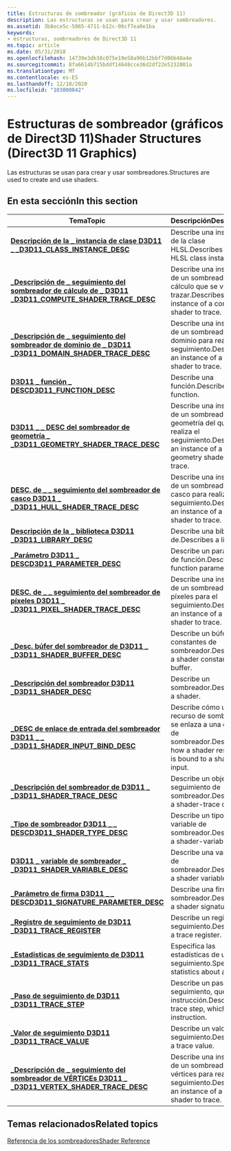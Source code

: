 ```yaml
---
title: Estructuras de sombreador (gráficos de Direct3D 11)
description: Las estructuras se usan para crear y usar sombreadores.
ms.assetid: 3b8ece5c-5065-4711-b12c-06cf7ea0e1ba
keywords:
- estructuras, sombreadores de Direct3D 11
ms.topic: article
ms.date: 05/31/2018
ms.openlocfilehash: 14739e3db38c075e19e58a90b12bbf7d06b48a4e
ms.sourcegitcommit: 8fa6614b715bddf14648cce36d2df22e5232801a
ms.translationtype: MT
ms.contentlocale: es-ES
ms.lasthandoff: 12/10/2020
ms.locfileid: "103800842"
---
```

# <a name="shader-structures-direct3d-11-graphics"></a><span data-ttu-id="91d9c-104">Estructuras de sombreador (gráficos de Direct3D 11)</span><span class="sxs-lookup"><span data-stu-id="91d9c-104">Shader Structures (Direct3D 11 Graphics)</span></span>

<span data-ttu-id="91d9c-105">Las estructuras se usan para crear y usar sombreadores.</span><span class="sxs-lookup"><span data-stu-id="91d9c-105">Structures are used to create and use shaders.</span></span>


## <a name="in-this-section"></a><span data-ttu-id="91d9c-106">En esta sección</span><span class="sxs-lookup"><span data-stu-id="91d9c-106">In this section</span></span>



| <span data-ttu-id="91d9c-107">Tema</span><span class="sxs-lookup"><span data-stu-id="91d9c-107">Topic</span></span>                                                                                       | <span data-ttu-id="91d9c-108">Descripción</span><span class="sxs-lookup"><span data-stu-id="91d9c-108">Description</span></span>                                                            |
|---------------------------------------------------------------------------------------------|------------------------------------------------------------------------|
| [<span data-ttu-id="91d9c-109">**Descripción de la \_ instancia de clase D3D11 \_ \_**</span><span class="sxs-lookup"><span data-stu-id="91d9c-109">**D3D11\_CLASS\_INSTANCE\_DESC**</span></span>](/windows/desktop/api/D3D11/ns-d3d11-d3d11_class_instance_desc)<br/>                | <span data-ttu-id="91d9c-110">Describe una instancia de la clase HLSL.</span><span class="sxs-lookup"><span data-stu-id="91d9c-110">Describes an HLSL class instance.</span></span><br/>                           |
| [<span data-ttu-id="91d9c-111">**\_Descripción de \_ seguimiento del sombreador de cálculo de \_ D3D11 \_**</span><span class="sxs-lookup"><span data-stu-id="91d9c-111">**D3D11\_COMPUTE\_SHADER\_TRACE\_DESC**</span></span>](/windows/desktop/api/D3D11ShaderTracing/ns-d3d11shadertracing-d3d11_compute_shader_trace_desc)<br/>   | <span data-ttu-id="91d9c-112">Describe una instancia de un sombreador de cálculo que se va a trazar.</span><span class="sxs-lookup"><span data-stu-id="91d9c-112">Describes an instance of a compute shader to trace.</span></span><br/>         |
| [<span data-ttu-id="91d9c-113">**\_Descripción de \_ seguimiento del sombreador de dominio de \_ D3D11 \_**</span><span class="sxs-lookup"><span data-stu-id="91d9c-113">**D3D11\_DOMAIN\_SHADER\_TRACE\_DESC**</span></span>](/windows/desktop/api/D3D11ShaderTracing/ns-d3d11shadertracing-d3d11_domain_shader_trace_desc)<br/>     | <span data-ttu-id="91d9c-114">Describe una instancia de un sombreador de dominio para realizar el seguimiento.</span><span class="sxs-lookup"><span data-stu-id="91d9c-114">Describes an instance of a domain shader to trace.</span></span><br/>          |
| [<span data-ttu-id="91d9c-115">**D3D11 \_ función \_ DESC**</span><span class="sxs-lookup"><span data-stu-id="91d9c-115">**D3D11\_FUNCTION\_DESC**</span></span>](/windows/desktop/api/D3D11Shader/ns-d3d11shader-d3d11_function_desc)<br/>                             | <span data-ttu-id="91d9c-116">Describe una función.</span><span class="sxs-lookup"><span data-stu-id="91d9c-116">Describes a function.</span></span><br/>                                       |
| [<span data-ttu-id="91d9c-117">**D3D11 \_ \_ DESC del sombreador de geometría \_ \_**</span><span class="sxs-lookup"><span data-stu-id="91d9c-117">**D3D11\_GEOMETRY\_SHADER\_TRACE\_DESC**</span></span>](/windows/desktop/api/D3D11ShaderTracing/ns-d3d11shadertracing-d3d11_geometry_shader_trace_desc)<br/> | <span data-ttu-id="91d9c-118">Describe una instancia de un sombreador de geometría del que se realiza el seguimiento.</span><span class="sxs-lookup"><span data-stu-id="91d9c-118">Describes an instance of a geometry shader to trace.</span></span><br/>        |
| [<span data-ttu-id="91d9c-119">**DESC. de \_ \_ seguimiento del sombreador de casco D3D11 \_ \_**</span><span class="sxs-lookup"><span data-stu-id="91d9c-119">**D3D11\_HULL\_SHADER\_TRACE\_DESC**</span></span>](/windows/desktop/api/D3D11ShaderTracing/ns-d3d11shadertracing-d3d11_hull_shader_trace_desc)<br/>         | <span data-ttu-id="91d9c-120">Describe una instancia de un sombreador de casco para realizar el seguimiento.</span><span class="sxs-lookup"><span data-stu-id="91d9c-120">Describes an instance of a hull shader to trace.</span></span><br/>            |
| [<span data-ttu-id="91d9c-121">**Descripción de la \_ biblioteca D3D11 \_**</span><span class="sxs-lookup"><span data-stu-id="91d9c-121">**D3D11\_LIBRARY\_DESC**</span></span>](/windows/desktop/api/D3D11Shader/ns-d3d11shader-d3d11_library_desc)<br/>                               | <span data-ttu-id="91d9c-122">Describe una biblioteca de.</span><span class="sxs-lookup"><span data-stu-id="91d9c-122">Describes a library.</span></span><br/>                                        |
| [<span data-ttu-id="91d9c-123">**\_Parámetro D3D11 \_ DESC**</span><span class="sxs-lookup"><span data-stu-id="91d9c-123">**D3D11\_PARAMETER\_DESC**</span></span>](/windows/desktop/api/D3D11Shader/ns-d3d11shader-d3d11_parameter_desc)<br/>                           | <span data-ttu-id="91d9c-124">Describe un parámetro de función.</span><span class="sxs-lookup"><span data-stu-id="91d9c-124">Describes a function parameter.</span></span> <br/>                            |
| [<span data-ttu-id="91d9c-125">**DESC. de \_ \_ seguimiento del sombreador de píxeles D3D11 \_ \_**</span><span class="sxs-lookup"><span data-stu-id="91d9c-125">**D3D11\_PIXEL\_SHADER\_TRACE\_DESC**</span></span>](/windows/desktop/api/D3D11ShaderTracing/ns-d3d11shadertracing-d3d11_pixel_shader_trace_desc)<br/>       | <span data-ttu-id="91d9c-126">Describe una instancia de un sombreador de píxeles para el seguimiento.</span><span class="sxs-lookup"><span data-stu-id="91d9c-126">Describes an instance of a pixel shader to trace.</span></span><br/>           |
| [<span data-ttu-id="91d9c-127">**\_Desc. búfer del sombreador de D3D11 \_ \_**</span><span class="sxs-lookup"><span data-stu-id="91d9c-127">**D3D11\_SHADER\_BUFFER\_DESC**</span></span>](/windows/desktop/api/D3D11Shader/ns-d3d11shader-d3d11_shader_buffer_desc)<br/>                  | <span data-ttu-id="91d9c-128">Describe un búfer de constantes de sombreador.</span><span class="sxs-lookup"><span data-stu-id="91d9c-128">Describes a shader constant-buffer.</span></span><br/>                         |
| [<span data-ttu-id="91d9c-129">**\_Descripción del sombreador D3D11 \_**</span><span class="sxs-lookup"><span data-stu-id="91d9c-129">**D3D11\_SHADER\_DESC**</span></span>](/windows/desktop/api/D3D11Shader/ns-d3d11shader-d3d11_shader_desc)<br/>                                 | <span data-ttu-id="91d9c-130">Describe un sombreador.</span><span class="sxs-lookup"><span data-stu-id="91d9c-130">Describes a shader.</span></span><br/>                                         |
| [<span data-ttu-id="91d9c-131">**\_DESC de enlace de entrada del sombreador D3D11 \_ \_ \_**</span><span class="sxs-lookup"><span data-stu-id="91d9c-131">**D3D11\_SHADER\_INPUT\_BIND\_DESC**</span></span>](/windows/desktop/api/D3D11Shader/ns-d3d11shader-d3d11_shader_input_bind_desc)<br/>         | <span data-ttu-id="91d9c-132">Describe cómo un recurso de sombreador se enlaza a una entrada de sombreador.</span><span class="sxs-lookup"><span data-stu-id="91d9c-132">Describes how a shader resource is bound to a shader input.</span></span><br/> |
| [<span data-ttu-id="91d9c-133">**\_Descripción del sombreador de D3D11 \_ \_**</span><span class="sxs-lookup"><span data-stu-id="91d9c-133">**D3D11\_SHADER\_TRACE\_DESC**</span></span>](/windows/desktop/api/D3D11ShaderTracing/ns-d3d11shadertracing-d3d11_shader_trace_desc)<br/>                    | <span data-ttu-id="91d9c-134">Describe un objeto de seguimiento de sombreador.</span><span class="sxs-lookup"><span data-stu-id="91d9c-134">Describes a shader-trace object.</span></span><br/>                            |
| [<span data-ttu-id="91d9c-135">**\_Tipo de sombreador D3D11 \_ \_ DESC**</span><span class="sxs-lookup"><span data-stu-id="91d9c-135">**D3D11\_SHADER\_TYPE\_DESC**</span></span>](/windows/desktop/api/D3D11Shader/ns-d3d11shader-d3d11_shader_type_desc)<br/>                      | <span data-ttu-id="91d9c-136">Describe un tipo de variable de sombreador.</span><span class="sxs-lookup"><span data-stu-id="91d9c-136">Describes a shader-variable type.</span></span><br/>                           |
| [<span data-ttu-id="91d9c-137">**D3D11 \_ variable de sombreador \_ \_**</span><span class="sxs-lookup"><span data-stu-id="91d9c-137">**D3D11\_SHADER\_VARIABLE\_DESC**</span></span>](/windows/desktop/api/D3D11Shader/ns-d3d11shader-d3d11_shader_variable_desc)<br/>              | <span data-ttu-id="91d9c-138">Describe una variable de sombreador.</span><span class="sxs-lookup"><span data-stu-id="91d9c-138">Describes a shader variable.</span></span><br/>                                |
| [<span data-ttu-id="91d9c-139">**\_Parámetro de firma D3D11 \_ \_ DESC**</span><span class="sxs-lookup"><span data-stu-id="91d9c-139">**D3D11\_SIGNATURE\_PARAMETER\_DESC**</span></span>](/windows/desktop/api/D3D11Shader/ns-d3d11shader-d3d11_signature_parameter_desc)<br/>      | <span data-ttu-id="91d9c-140">Describe una firma de sombreador.</span><span class="sxs-lookup"><span data-stu-id="91d9c-140">Describes a shader signature.</span></span><br/>                               |
| [<span data-ttu-id="91d9c-141">**\_Registro de seguimiento de D3D11 \_**</span><span class="sxs-lookup"><span data-stu-id="91d9c-141">**D3D11\_TRACE\_REGISTER**</span></span>](/windows/desktop/api/D3D11ShaderTracing/ns-d3d11shadertracing-d3d11_trace_register)<br/>                           | <span data-ttu-id="91d9c-142">Describe un registro de seguimiento.</span><span class="sxs-lookup"><span data-stu-id="91d9c-142">Describes a trace register.</span></span><br/>                                 |
| [<span data-ttu-id="91d9c-143">**\_Estadísticas de seguimiento de D3D11 \_**</span><span class="sxs-lookup"><span data-stu-id="91d9c-143">**D3D11\_TRACE\_STATS**</span></span>](/windows/desktop/api/D3D11ShaderTracing/ns-d3d11shadertracing-d3d11_trace_stats)<br/>                                 | <span data-ttu-id="91d9c-144">Especifica las estadísticas de un seguimiento.</span><span class="sxs-lookup"><span data-stu-id="91d9c-144">Specifies statistics about a trace.</span></span><br/>                         |
| [<span data-ttu-id="91d9c-145">**\_Paso de seguimiento de D3D11 \_**</span><span class="sxs-lookup"><span data-stu-id="91d9c-145">**D3D11\_TRACE\_STEP**</span></span>](/windows/desktop/api/D3D11ShaderTracing/ns-d3d11shadertracing-d3d11_trace_step)<br/>                                   | <span data-ttu-id="91d9c-146">Describe un paso de seguimiento, que es una instrucción.</span><span class="sxs-lookup"><span data-stu-id="91d9c-146">Describes a trace step, which is an instruction.</span></span><br/>            |
| [<span data-ttu-id="91d9c-147">**\_Valor de seguimiento D3D11 \_**</span><span class="sxs-lookup"><span data-stu-id="91d9c-147">**D3D11\_TRACE\_VALUE**</span></span>](/windows/desktop/api/D3D11ShaderTracing/ns-d3d11shadertracing-d3d11_trace_value)<br/>                                 | <span data-ttu-id="91d9c-148">Describe un valor de seguimiento.</span><span class="sxs-lookup"><span data-stu-id="91d9c-148">Describes a trace value.</span></span><br/>                                    |
| [<span data-ttu-id="91d9c-149">**\_Descripción de \_ seguimiento del sombreador de VÉRTICEs D3D11 \_ \_**</span><span class="sxs-lookup"><span data-stu-id="91d9c-149">**D3D11\_VERTEX\_SHADER\_TRACE\_DESC**</span></span>](/windows/desktop/api/D3D11ShaderTracing/ns-d3d11shadertracing-d3d11_vertex_shader_trace_desc)<br/>     | <span data-ttu-id="91d9c-150">Describe una instancia de un sombreador de vértices para realizar un seguimiento.</span><span class="sxs-lookup"><span data-stu-id="91d9c-150">Describes an instance of a vertex shader to trace.</span></span><br/>          |



 

## <a name="related-topics"></a><span data-ttu-id="91d9c-151">Temas relacionados</span><span class="sxs-lookup"><span data-stu-id="91d9c-151">Related topics</span></span>

<dl> <dt>

[<span data-ttu-id="91d9c-152">Referencia de los sombreadores</span><span class="sxs-lookup"><span data-stu-id="91d9c-152">Shader Reference</span></span>](d3d11-graphics-reference-d3d11-shader.md)
</dt> </dl>

 

 






